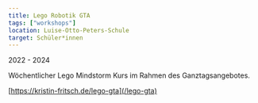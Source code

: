 ```yaml
---
title: Lego Robotik GTA
tags: ["workshops"]
location: Luise-Otto-Peters-Schule
target: Schüler*innen
---
```


2022 - 2024

Wöchentlicher Lego Mindstorm Kurs im Rahmen des Ganztagsangebotes.

[https://kristin-fritsch.de/lego-gta](/lego-gta)
